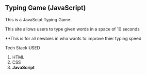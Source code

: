 ## Typing Game (JavaScript)

This is a JavaScipt Typing Game.

This site allows users to type given words in a space of 10 seconds

**This is for all newbies in who wants to improve thier typing speed

Tech Stack USED
1. HTML
2. CSS
3. **JavaScript**
